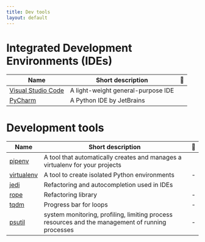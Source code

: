 ```yaml
---
title: Dev tools
layout: default
---
```


# Integrated Development Environments (IDEs)
 Name     | Short description | 🚥 |
| -------- | ------------------| ---------------|
| [Visual Studio Code](https://code.visualstudio.com/docs) | A light-weight general-purpose IDE |  |
| [PyCharm](https://www.jetbrains.com/pycharm/) | A Python IDE by JetBrains |  |

# Development tools

 Name     | Short description | 🚥 |
| -------- | ------------------| ---------------|
| [pipenv](https://pipenv.pypa.io/en/latest/) | A tool that automatically creates and manages a virtualenv for your projects | |
| [virtualenv](https://virtualenv.pypa.io/en/latest/) | A tool to create isolated Python environments | - |
| [jedi](https://jedi.readthedocs.io/en/latest/) | Refactoring and autocompletion used in IDEs| |
| [rope](https://rope.readthedocs.io/en/latest/overview.html) | Refactoring library | - |
| [tqdm](https://pypi.org/project/tqdm/2.2.3/) | Progress bar for loops | - |
| [psutil](https://psutil.readthedocs.io/en/latest/) | system monitoring, profiling, limiting process resources and the management of running processes | - |

